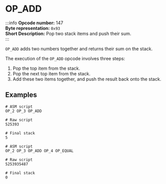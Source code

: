 # OP_ADD
:::info
**Opcode number:** 147  
**Byte representation:**  `0x93`  
**Short Description:** Pop two stack items and push their sum.  
:::

`OP_ADD` adds two numbers together and returns their sum on the stack.

The execution of the `OP_ADD` opcode involves three steps:
1. Pop the top item from the stack.
2. Pop the next top item from the stack.
3. Add these two items together, and push the result back onto the stack.

## Examples
```shell
# ASM script
OP_2 OP_3 OP_ADD

# Raw script
525393

# Final stack
5
```

```shell
# ASM script
OP_2 OP_3 OP_ADD OP_4 OP_EQUAL

# Raw script
5253935487

# Final stack
0
```
